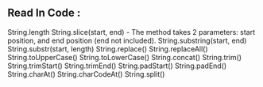 ## Read In Code :

String.length
String.slice(start, end) - The method takes 2 parameters: start position, and end position (end not included).
String.substring(start, end)
String.substr(start, length)
String.replace()
String.replaceAll()
String.toUpperCase()
String.toLowerCase()
String.concat()
String.trim()
String.trimStart()
String.trimEnd()
String.padStart()
String.padEnd()
String.charAt()
String.charCodeAt()
String.split()
